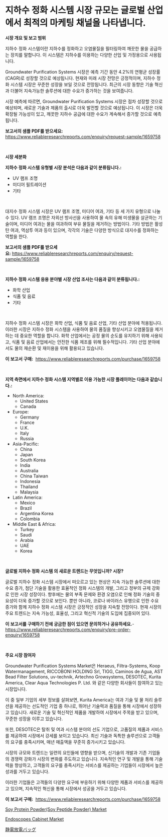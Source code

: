 <p><h1>지하수 정화 시스템 시장 규모는 글로벌 산업에서 최적의 마케팅 채널을 나타냅니다.</h1></p><p><strong>시장 개요 및 보고 범위</strong></p>
<p><p>지하수 정화 시스템이란 지하수를 정화하고 오염물질을 필터링하여 깨끗한 물을 공급하는 장치를 말합니다. 이 시스템은 지하수를 이용하는 다양한 산업 및 가정용으로 사용됩니다. </p><p>Groundwater Purification Systems 시장은 예측 기간 동안 4.2%의 연평균 성장률(CAGR)로 성장할 것으로 예상됩니다. 현재와 미래 시장 전망은 긍정적이며, 지하수 정화 시스템 시장은 꾸준한 성장을 보일 것으로 전망됩니다. 최근의 시장 동향은 기술 혁신과 더불어 지속가능한 솔루션에 대한 수요가 증가하는 것을 보여줍니다.</p><p>시장 예측에 따르면, Groundwater Purification Systems 시장은 점차 성장할 것으로 예상되며, 새로운 기술과 제품의 출시로 더욱 발전할 것으로 예상됩니다. 이 시장은 더욱 확장될 가능성이 있고, 깨끗한 지하수 공급에 대한 수요가 계속해서 증가할 것으로 예측됩니다.</p></p>
<p><strong>보고서의 샘플 PDF를 받으세요:</strong> <a href="https://www.reliableresearchreports.com/enquiry/request-sample/1659758">https://www.reliableresearchreports.com/enquiry/request-sample/1659758</a></p>
<p>&nbsp;</p>
<p><strong>시장 세분화</strong></p>
<p><strong>지하수 정화 시스템 유형별 시장 분석은 다음과 같이 분류됩니다.:</strong></p>
<p><ul><li>UV 램프 조명</li><li>미디어 필트레이션</li><li>기타</li></ul></p>
<p>&nbsp;</p>
<p><p>대지수 정화 시스템 시장은 UV 램프 조명, 미디어 여과, 기타 등 세 가지 유형으로 나눌 수 있다. UV 램프 조명은 자외선 방사선을 사용하여 물 속의 유해 미생물을 살균하는 기술이며, 미디어 여과는 물을 여과하여 부유 물질을 제거하는 방법이다. 기타 방법은 활성탄 여과, 역삼투 여과 등이 있으며, 각각의 기술은 다양한 방식으로 대지수를 정화하는 역할을 한다.</p></p>
<p><strong>보고서의 샘플 PDF를 받으세요:</strong>&nbsp;<a href="https://www.reliableresearchreports.com/enquiry/request-sample/1659758">https://www.reliableresearchreports.com/enquiry/request-sample/1659758</a></p>
<p>&nbsp;</p>
<p><strong> 지하수 정화 시스템 응용 분야별 시장 산업 조사는 다음과 같이 분류됩니다.:</strong></p>
<p><ul><li>화학 산업</li><li>식품 및 음료</li><li>기타</li></ul></p>
<p>&nbsp;</p>
<p><p>지하수 정화 시스템 시장은 화학 산업, 식품 및 음료 산업, 기타 산업 분야에 적용됩니다. 이러한 시장은 지하수 정화 시스템을 사용하여 물의 품질을 향상시키고 오염물질을 제거하는 데 중요한 역할을 합니다. 화학 산업에서는 공정 물의 순도를 유지하기 위해 사용되고, 식품 및 음료 산업에서는 안전한 식품 제조를 위해 필수적입니다. 기타 산업 분야에서도 물의 재순환 및 재이용을 위해 활용되고 있습니다.</p></p>
<p><strong>이 보고서 구매:</strong>&nbsp; <a href="https://www.reliableresearchreports.com/purchase/1659758">https://www.reliableresearchreports.com/purchase/1659758</a></p>
<p>&nbsp;</p>
<p><strong>지역 측면에서 지하수 정화 시스템 지역별로 이용 가능한 시장 플레이어는 다음과 같습니다.:</strong></p>
<p><ul>
    <li>
        North America:
        <ul>
            <li>United States</li>
            <li>Canada</li>
        </ul>
    </li>
    <li>
        Europe:
        <ul>
            <li>Germany</li>
            <li>France</li>
            <li>U.K.</li>
            <li>Italy</li>
            <li>Russia</li>
        </ul>
    </li>
    <li>
        Asia-Pacific:
        <ul>
            <li>China</li>
            <li>Japan</li>
            <li>South Korea</li>
            <li>India</li>
            <li>Australia</li>
            <li>China Taiwan</li>
            <li>Indonesia</li>
            <li>Thailand</li>
            <li>Malaysia</li>
        </ul>
    </li>
    <li>
        Latin America:
        <ul>
            <li>Mexico</li>
            <li>Brazil</li>
            <li>Argentina Korea</li>
            <li>Colombia</li>
        </ul>
    </li>
    <li>
        Middle East & Africa:
        <ul>
            <li>Turkey</li>
            <li>Saudi</li>
            <li>Arabia</li>
            <li>UAE</li>
            <li>Korea</li>
        </ul>
    </li>
    </ul></p>
<p>&nbsp;</p>
<p><strong>글로벌 지하수 정화 시스템 의 새로운 트렌드는 무엇입니까? 시장?</strong></p>
<p><p>글로벌 지하수 정화 시스템 시장에서 떠오르고 있는 현상은 지속 가능한 솔루션에 대한 수요 증가, 첨단 기술을 활용한 효율적인 정화 시스템의 개발, 그리고 정부의 규제 강화로 인한 시장 성장이다. 향후에는 물의 부족 문제와 환경 오염으로 인해 정화 기술의 중요성이 더욱 증가할 것으로 보인다. 뿐만 아니라, 코로나 바이러스 유행으로 인한 수요 증가와 함께 지하수 정화 시스템 시장은 긍정적인 성장을 지속할 전망이다. 현재 시장의 주요 트렌드는 지속 가능성, 효율성, 그리고 혁신적 기술의 도입에 집중되어 있다.</p></p>
<p><strong>이 보고서를 구매하기 전에 궁금한 점이 있으면 문의하거나 공유하세요.</strong>- <a href="https://www.reliableresearchreports.com/enquiry/pre-order-enquiry/1659758">https://www.reliableresearchreports.com/enquiry/pre-order-enquiry/1659758</a></p>
<p>&nbsp;</p>
<p><strong>주요 시장 참여자</strong></p>
<p><p>Groundwater Purification Systems Market은 Heraeus, Filtra-Systems, Koop Watermanagement, RICCOBONI HOLDING Srl, TIGG, Caminos de Agua, AST Bead Filter Solutions, uv-technik, Artechno Growsystems, DESOTEC, Kurita America, Clear Aqua Technologies P. Ltd. 와 같은 다양한 회사들이 참여하고 있는 시장입니다.</p><p>이 중 일부 기업의 세부 정보를 살펴보면, Kurita America는 여과 기술 및 물 처리 솔루션을 제공하는 선도적인 기업 중 하나로, 뛰어난 기술력과 품질을 통해 시장에서 성장하고 있습니다. 새로운 기술 및 혁신적인 제품을 개발하여 시장에서 주목을 받고 있으며, 꾸준한 성장을 이루고 있습니다.</p><p>또한, DESOTEC은 탈취 및 여과 시스템 분야의 선도 기업으로, 고품질의 제품과 서비스를 제공하여 시장에서 강세를 보이고 있습니다. 최신 기술과 독특한 솔루션으로 고객들의 요구를 충족시키며, 매년 매출액을 꾸준히 증가시키고 있습니다.</p><p>시장의 규모와 트렌드는 일련의 요인들에 영향을 받으며, 신기술의 개발과 기존 기업들의 경쟁력 강화가 시장의 변화를 주도하고 있습니다. 지속적인 연구 및 개발을 통해 기술력을 향상하고, 고객들의 요구를 충족시키는 서비스를 제공하는 기업들이 시장에서 높은 성과를 거두고 있습니다.</p><p>이러한 기업들은 고객들의 다양한 요구에 부응하기 위해 다양한 제품과 서비스를 제공하고 있으며, 지속적인 혁신을 통해 시장에서 성공을 거두고 있습니다.</p></p>
<p><strong>이 보고서 구매:</strong>&nbsp;&nbsp;<a href="https://www.reliableresearchreports.com/purchase/1659758">https://www.reliableresearchreports.com/purchase/1659758</a></p>
<p><p><a href="https://www.linkedin.com/pulse/soy-protein-powdersoy-peptide-powder-market-size-share-ktf9c?trackingId=PVj%2FHaPbroUyqSnXLpgznw%3D%3D">Soy Protein Powder(Soy Peptide Powder) Market</a></p><p><a href="https://www.linkedin.com/pulse/endoscopes-cabinet-market-size-growing-forecasted-period-qjhyc?trackingId=rSkIn%2FAPqSj%2FCWubjX3SsA%3D%3D">Endoscopes Cabinet Market</a></p><p><a href="https://github.com/zekaoe592392/Market-Research-Report-List-1/blob/main/751534813832.md">静電放電バッグ</a></p></p>
